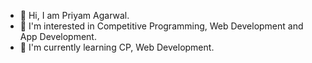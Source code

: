- 👋 Hi, I am Priyam Agarwal.
- 👀 I'm interested in Competitive Programming, Web Development and App Development.
- 🌱 I'm currently learning CP, Web Development.
